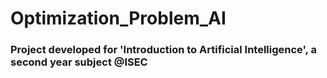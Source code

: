 # Optimization_Problem_AI

### Project developed for 'Introduction to Artificial Intelligence', a second year subject @ISEC


